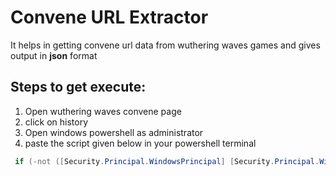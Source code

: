 # Convene URL Extractor

It helps in getting convene url data from wuthering waves games and gives output in **json** format


## Steps to get execute:
1) Open wuthering waves convene page
2) click on history
3) Open windows powershell as administrator
4) paste the script given below in your powershell terminal
```powershell
 if (-not ([Security.Principal.WindowsPrincipal] [Security.Principal.WindowsIdentity]::GetCurrent()).IsInRole([Security.Principal.WindowsBuiltInRole]::Administrator)) { Write-Host "Please run PowerShell as an Administrator!" -ForegroundColor Red } else { iex (Invoke-WebRequest -Uri "https://raw.githubusercontent.com/Anubhav1603/Wuthering-Waves-Convene-URL-Extractor/master/WutheringWavesConveneRecord.ps1").Content }
 ```